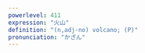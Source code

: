 ```yaml
---
powerlevel: 411
expression: "火山"
definition: "(n,adj-no) volcano; (P)"
pronunciation: "かざん"
---
```

